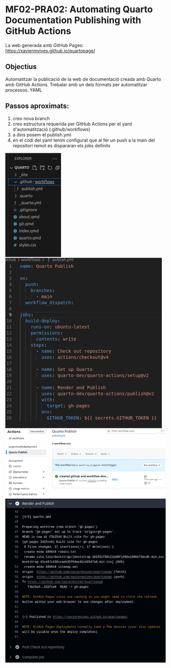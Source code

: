 # MF02-PRA02: Automating Quarto Documentation Publishing with GitHub Actions
La web generada amb GitHub Pages: <https://xaviermvives.github.io/quartopage/>

## Objectius
Automatitzar la publicació de la web de documentació creada amb Quarto amb GitHub Actions.
Trebalar amb un dels formats per automatitzar processos: YAML

## Passos aproximats:
1. creo nova branch
2. creo estructura requerida per GitHub Actions per el yaml d'automatització (.github/workflows)
3. a dins posem el publish.yml
4. en el codi del yaml tenim configurat que al fer un push a la main del repositori  remot es dispararan els jobs definits




![](/images/1-estructura-directoris.png)
![](/images/2-yaml-file.png)
![](/images/3-action-created.png)
![](/images/5-publish.png)